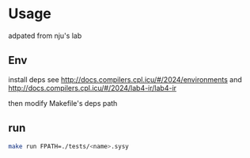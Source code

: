 # Usage

adpated from nju's lab

## Env

install deps see <http://docs.compilers.cpl.icu/#/2024/environments> and <http://docs.compilers.cpl.icu/#/2024/lab4-ir/lab4-ir>

then modify Makefile's deps path

## run

```bash
make run FPATH=./tests/<name>.sysy
```
